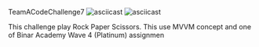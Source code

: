  TeamACodeChallenge7
![asciicast](https://img.shields.io/badge/Android-Studio-green)
![asciicast](https://img.shields.io/badge/Kotlin-Language-yellow)

This challenge play Rock Paper Scissors. This use MVVM concept and one of Binar Academy Wave 4 (Platinum) assignmen
